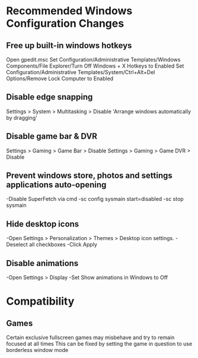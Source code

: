 Recommended Windows Configuration Changes
=========================================

Free up built-in windows hotkeys
--------------------------------
Open gpedit.msc
Set Configuration/Administrative Templates/Windows Components/File Explorer/Turn Off Windows + X Hotkeys to Enabled
Set Configuration/Administrative Templates/System/Ctrl+Alt+Del Options/Remove Lock Computer to Enabled

Disable edge snapping
---------------------
Settings > System > Multitasking > Disable 'Arrange windows automatically by dragging'

Disable game bar & DVR
----------------------
Settings > Gaming > Game Bar > Disable
Settings > Gaming > Game DVR > Disable

Prevent windows store, photos and settings applications auto-opening
--------------------------------------------------------------------
-Disable SuperFetch via cmd
    -sc config sysmain start=disabled
    -sc stop sysmain

Hide desktop icons
------------------
-Open Settings > Personalization > Themes > Desktop icon settings.
-Deselect all checkboxes
-Click Apply

Disable animations
------------------
-Open Settings > Display
-Set Show animations in Windows to Off

Compatibility
=============

Games
-----
Certain exclusive fullscreen games may misbehave and try to remain focused at all times
This can be fixed by setting the game in question to use borderless window mode
